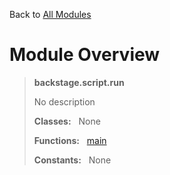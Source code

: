 Back to [All Modules](https://github.com/pyrustic/backstage/blob/master/docs/modules/README.md#readme)

# Module Overview

> **backstage.script.run**
> 
> No description
>
> **Classes:** &nbsp; None
>
> **Functions:** &nbsp; [main](https://github.com/pyrustic/backstage/blob/master/docs/modules/content/backstage.script.run/content/functions.md#main)
>
> **Constants:** &nbsp; None
